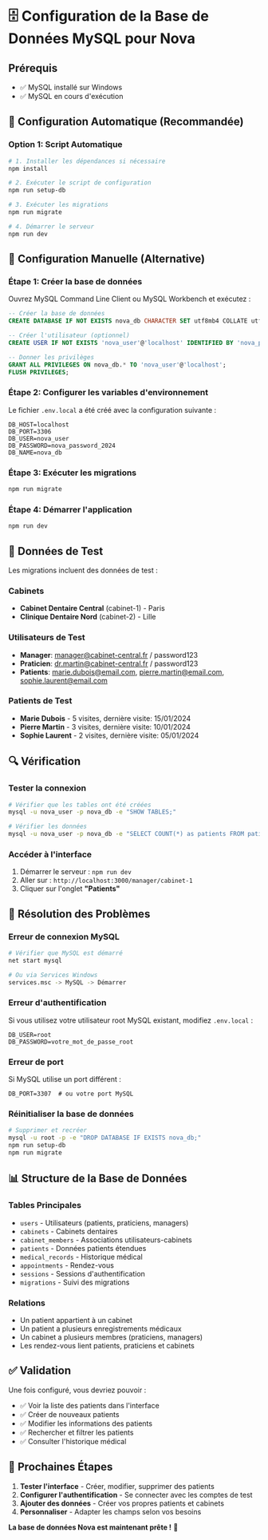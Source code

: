 # 🗄️ Configuration de la Base de Données MySQL pour Nova

## Prérequis
- ✅ MySQL installé sur Windows
- ✅ MySQL en cours d'exécution

## 🚀 Configuration Automatique (Recommandée)

### Option 1: Script Automatique
```bash
# 1. Installer les dépendances si nécessaire
npm install

# 2. Exécuter le script de configuration
npm run setup-db

# 3. Exécuter les migrations
npm run migrate

# 4. Démarrer le serveur
npm run dev
```

## 🔧 Configuration Manuelle (Alternative)

### Étape 1: Créer la base de données
Ouvrez MySQL Command Line Client ou MySQL Workbench et exécutez :

```sql
-- Créer la base de données
CREATE DATABASE IF NOT EXISTS nova_db CHARACTER SET utf8mb4 COLLATE utf8mb4_unicode_ci;

-- Créer l'utilisateur (optionnel)
CREATE USER IF NOT EXISTS 'nova_user'@'localhost' IDENTIFIED BY 'nova_password_2024';

-- Donner les privilèges
GRANT ALL PRIVILEGES ON nova_db.* TO 'nova_user'@'localhost';
FLUSH PRIVILEGES;
```

### Étape 2: Configurer les variables d'environnement
Le fichier `.env.local` a été créé avec la configuration suivante :

```env
DB_HOST=localhost
DB_PORT=3306
DB_USER=nova_user
DB_PASSWORD=nova_password_2024
DB_NAME=nova_db
```

### Étape 3: Exécuter les migrations
```bash
npm run migrate
```

### Étape 4: Démarrer l'application
```bash
npm run dev
```

## 🧪 Données de Test

Les migrations incluent des données de test :

### Cabinets
- **Cabinet Dentaire Central** (cabinet-1) - Paris
- **Clinique Dentaire Nord** (cabinet-2) - Lille

### Utilisateurs de Test
- **Manager**: manager@cabinet-central.fr / password123
- **Praticien**: dr.martin@cabinet-central.fr / password123
- **Patients**: marie.dubois@email.com, pierre.martin@email.com, sophie.laurent@email.com

### Patients de Test
- **Marie Dubois** - 5 visites, dernière visite: 15/01/2024
- **Pierre Martin** - 3 visites, dernière visite: 10/01/2024
- **Sophie Laurent** - 2 visites, dernière visite: 05/01/2024

## 🔍 Vérification

### Tester la connexion
```bash
# Vérifier que les tables ont été créées
mysql -u nova_user -p nova_db -e "SHOW TABLES;"

# Vérifier les données
mysql -u nova_user -p nova_db -e "SELECT COUNT(*) as patients FROM patients;"
```

### Accéder à l'interface
1. Démarrer le serveur : `npm run dev`
2. Aller sur : `http://localhost:3000/manager/cabinet-1`
3. Cliquer sur l'onglet **"Patients"**

## 🚨 Résolution des Problèmes

### Erreur de connexion MySQL
```bash
# Vérifier que MySQL est démarré
net start mysql

# Ou via Services Windows
services.msc -> MySQL -> Démarrer
```

### Erreur d'authentification
Si vous utilisez votre utilisateur root MySQL existant, modifiez `.env.local` :
```env
DB_USER=root
DB_PASSWORD=votre_mot_de_passe_root
```

### Erreur de port
Si MySQL utilise un port différent :
```env
DB_PORT=3307  # ou votre port MySQL
```

### Réinitialiser la base de données
```bash
# Supprimer et recréer
mysql -u root -p -e "DROP DATABASE IF EXISTS nova_db;"
npm run setup-db
npm run migrate
```

## 📊 Structure de la Base de Données

### Tables Principales
- `users` - Utilisateurs (patients, praticiens, managers)
- `cabinets` - Cabinets dentaires
- `cabinet_members` - Associations utilisateurs-cabinets
- `patients` - Données patients étendues
- `medical_records` - Historique médical
- `appointments` - Rendez-vous
- `sessions` - Sessions d'authentification
- `migrations` - Suivi des migrations

### Relations
- Un patient appartient à un cabinet
- Un patient a plusieurs enregistrements médicaux
- Un cabinet a plusieurs membres (praticiens, managers)
- Les rendez-vous lient patients, praticiens et cabinets

## ✅ Validation

Une fois configuré, vous devriez pouvoir :
- ✅ Voir la liste des patients dans l'interface
- ✅ Créer de nouveaux patients
- ✅ Modifier les informations des patients
- ✅ Rechercher et filtrer les patients
- ✅ Consulter l'historique médical

## 🎯 Prochaines Étapes

1. **Tester l'interface** - Créer, modifier, supprimer des patients
2. **Configurer l'authentification** - Se connecter avec les comptes de test
3. **Ajouter des données** - Créer vos propres patients et cabinets
4. **Personnaliser** - Adapter les champs selon vos besoins

**La base de données Nova est maintenant prête !** 🎉
